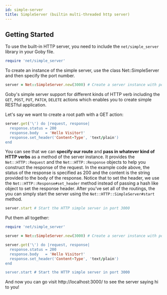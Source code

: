 ```yaml
---
id: simple-server
title: SimpleServer (builtin multi-threaded http server)
---
```


## Getting Started

To use the built-in HTTP server, you need to include the `net/simple_server` library in your Goby file.

```ruby
require 'net/simple_server'
```

To create an instance of the simple server, use the class Net::SimpleServer and then specify the port number.

```ruby
server = Net::SimpleServer.new(3000) # Create a server instance with port 3000
```

Goby's simple server support for different kinds of HTTP verb including the `GET`, `POST`, `PUT`, `PATCH`, `DELETE` actions which enables you to create simple RESTful application.

Let's say we want to create a root path with a GET action:

```ruby
server.get('\') do |request, response|
  response.status = 200
  response.body   = 'Hello Visitor!'
  response.set_header('Content-Type', 'text/plain')
end

```
You can see that we can **specify our route** and **pass in whatever kind of HTTP verbs** as a method of the server instance. It provides the `Net::HTTP::Request` and the `Net::HTTP::Response` objects to help you construct the response of the request.
In the example code above, the status of the response is specified as 200 and the content is the string provided to the body of the response. Notice that to set the header, we use the `Net::HTTP::Response#set_header` method instead of passing a hash like object to set the response header.
After you've set all of the routings, the you can simply start the server using the `Net::HTTP::SimpleServer#start` method.

```ruby
server.start # Start the HTTP simple server in port 3000
```

Put them all together:

```ruby
require 'net/simple_server'

server = Net::SimpleServer.new(3000) # Create a server instance with port 3000

server.get('\') do |request, response|
  response.status = 200
  response.body   = 'Hello Visitor!'
  response.set_header('Content-Type', 'text/plain')
end

server.start # Start the HTTP simple server in port 3000
```

And now you can go visit http://localhost:3000/ to see the server saying hi to you!
